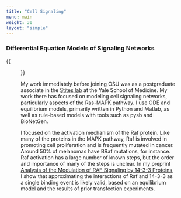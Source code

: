 ```yaml
---
title: "Cell Signaling"
menu: main
weight: 30
layout: "simple"
---
```


### Differential Equation Models of Signaling Networks

{{<figure
    src="images/raf-diagram.png"
    alt="Simplified activation pathway of Raf"
    class="center"
    caption="A cartoon of some of the protein-protein interactions involved in activating Raf.">}}


My work immediately before joining OSU was as a postgraduate associate in the
[Stites lab](https://www.stiteslab.org/) at the Yale School of
Medicine. My work there has focused on modeling cell signaling networks,
particularly aspects of the Ras-MAPK pathway. I use ODE and equilibrium
models, primarily written in Python and Matlab, as well as rule-based models
with tools such as pysb and BioNetGen.

I focused on the activation mechanism of the Raf protein.
Like many of the proteins in the MAPK pathway, Raf is involved in promoting
cell proliferation and is frequently mutated in cancer. Around 50% of
melanomas have BRaf mutations, for instance. Raf activation has a large number
of known steps, but the order and importance of many of the steps is unclear.
In my preprint 
[Analysis of the Modulation of RAF Signaling by 14-3-3 Proteins](https://www.biorxiv.org/content/10.1101/2024.07.16.603736v1), 
I show that approximating the interactions of Raf and 14-3-3 as a single binding event 
is likely valid, based on an equilibrium model and the results of prior transfection 
experiments.